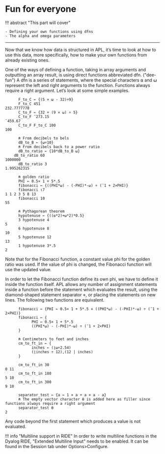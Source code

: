 # Fun for everyone

!!! abstract "This part will cover"

    - Defining your own functions using dfns
    - The alpha and omega parameters

---

Now that we know how data is structured in APL, it’s time to look at how to use this data, more specifically, how to make your own functions from already existing ones.

One of the ways of defining a function, taking in array arguments and outputting an array result, is using direct functions abbreviated dfn. ("dee-fun") A dfn is a series of statements, where the special characters ⍺ and ⍵ represent the left and right arguments to the function. Functions always require a right argument. Let’s look at some simple examples.

```apl
      F_to_C ← {(5 × ⍵ - 32)÷9}
      F_to_C 451
232.7777778
      C_to_F ← {32 + (9 × ⍵) ÷ 5}
      C_to_F ¯273.15
¯459.67
      C_to_F F_to_C 100
100

      ⍝ From decibels to bels 
      dB_to_B ← {⍵÷10} 
      ⍝ From decibels back to a power ratio
      dB_to_ratio ← {10*dB_to_B ⍵} 
	dB_to_ratio 60
1000000
      dB_to_ratio 3
1.995262315
      
      ⍝ golden ratio
      PHI ← 0.5× 1 + 5*.5 
      fibonacci ← {((PHI*⍵) - (-PHI)*-⍵) ÷ (¯1 + 2×PHI)}
      fibonacci ⍳7
1 1 2 3 5 8 13
      fibonacci 10
55

      ⍝ Pythagorean theorem
      hypotenuse ← {((⍺*2)+⍵*2)*0.5} 
      3 hypotenuse 4
5
      6 hypotenuse 8
10
      5 hypotenuse 12
13
      1 hypotenuse 3*.5
2
```

Note that for the Fibonacci function, a constant value phi for the golden ratio was used. If the value of phi is changed, the Fibonacci function will use the updated value. 

In order to let the Fibonacci function define its own phi, we have to define it inside the function itself. APL allows any number of assignment statements inside a function before the statement which evaluates the result, using the diamond-shaped statement separator ⋄, or placing the statements on new lines. The following two functions are equivalent.

```apl
      fibonacci ← {PHI ← 0.5× 1 + 5*.5 ⋄ ((PHI*⍵) - (-PHI)*-⍵) ÷ (¯1 + 2×PHI)}
      fibonacci ← {
            PHI ← 0.5× 1 + 5*.5
            ((PHI*⍵) - (-PHI)*-⍵) ÷ (¯1 + 2×PHI)
      }

      ⍝ Centimeters to feet and inches
      cm_to_ft_in ← {
            inches ← (⌊⍵÷2.54)
            (⌊inches ÷ 12),(12 | inches)
      }

      cm_to_ft_in 30
0 11
      cm_to_ft_in 180
5 10
      cm_to_ft_in 300
9 10

      separator_test ← {a ← 1 ⋄ a + a ⋄ a - a}
      ⍝ The empty vector character ⍬ is added here as filler since functions always require a right argument
      separator_test ⍬
2
```

Any code beyond the first statement which produces a value is not evaluated.

!!! info "Multiline support in RIDE"
	In order to write multiline functions in the Dyalog RIDE, "Extended Multiline Input" needs to be enabled. It can be found in the Session tab under Options>Configure.

